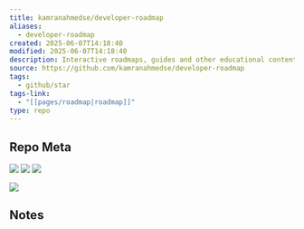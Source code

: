 ```yaml
---
title: kamranahmedse/developer-roadmap
aliases:
  - developer-roadmap
created: 2025-06-07T14:18:40
modified: 2025-06-07T14:18:40
description: Interactive roadmaps, guides and other educational content to help developers grow in their careers.
source: https://github.com/kamranahmedse/developer-roadmap
tags:
  - github/star
tags-link:
  - "[[pages/roadmap|roadmap]]"
type: repo
---
```

## Repo Meta

![](https://img.shields.io/github/stars/kamranahmedse/developer-roadmap?style=for-the-badge&label=stars) ![](https://img.shields.io/github/repo-size/kamranahmedse/developer-roadmap?style=for-the-badge&label=size) ![](https://img.shields.io/github/created-at/kamranahmedse/developer-roadmap?style=for-the-badge&label=since)

[![](https://github-readme-stats.vercel.app/api/pin/?username=kamranahmedse&repo=developer-roadmap&bg_color=00000000)](https://github.com/kamranahmedse/developer-roadmap)

## Notes

